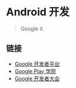 # Android 开发

> Google it.

## 链接

- [Google 开发者平台](https://developers.google.cn/)
- [Google Play 学院](https://play.google.com/intl/zh-CN/academy/)
- [Google 开发者大会](https://developersummit.googlecnapps.cn/)